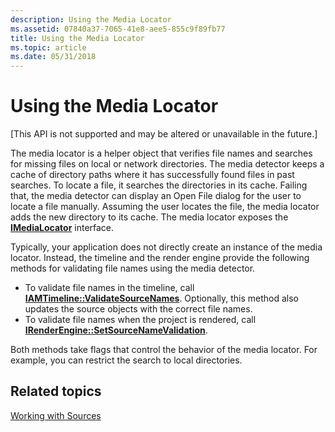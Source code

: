 ```yaml
---
description: Using the Media Locator
ms.assetid: 07840a37-7065-41e8-aee5-855c9f89fb77
title: Using the Media Locator
ms.topic: article
ms.date: 05/31/2018
---
```


# Using the Media Locator

\[This API is not supported and may be altered or unavailable in the future.\]

The media locator is a helper object that verifies file names and searches for missing files on local or network directories. The media detector keeps a cache of directory paths where it has successfully found files in past searches. To locate a file, it searches the directories in its cache. Failing that, the media detector can display an Open File dialog for the user to locate a file manually. Assuming the user locates the file, the media locator adds the new directory to its cache. The media locator exposes the [**IMediaLocator**](imedialocator.md) interface.

Typically, your application does not directly create an instance of the media locator. Instead, the timeline and the render engine provide the following methods for validating file names using the media detector.

-   To validate file names in the timeline, call [**IAMTimeline::ValidateSourceNames**](iamtimeline-validatesourcenames.md). Optionally, this method also updates the source objects with the correct file names.
-   To validate file names when the project is rendered, call [**IRenderEngine::SetSourceNameValidation**](irenderengine-setsourcenamevalidation.md).

Both methods take flags that control the behavior of the media locator. For example, you can restrict the search to local directories.

## Related topics

<dl> <dt>

[Working with Sources](working-with-sources.md)
</dt> </dl>

 

 




